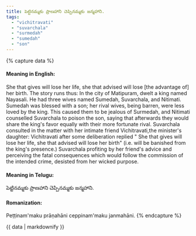 ```yaml
---
title: పెట్టినమ్మకు ప్రాణహాని చెప్పినమ్మకు జన్మహాని.
tags:
  - "vichitravati"
  - "suvarchala"
  - "surmedah"
  - "sumedah"
  - "son"
---
```


{% capture data %}
#### Meaning in English:
She that gives will lose her life, she that advised will lose [the advantage of] her birth.
The story runs thus: In the city of Matipuram, dwelt a king named Nayasali. He had three wives named Sumedah, Suvarchala, and Nitimati. Sumedah was blessed with a son; her rival wives, being barren, were less loved by the king. This caused them to be jealous of Surmedah, and Nitimati counselled Suvarchala to poison the son, saying that afterwards they would share the king's favor equally with their more fortunate rival. Suvarchala consulted in the matter with her intimate friend Vichitravati,the minister's daughter: Vichitravati after some deliberation replied " She that gives will lose her life, she that advised will lose her birth" (i.e. will be banished from the king's presence.) Suvarchala profiting by her friend's advice and perceiving the fatal consequences which would follow the commission of the intended crime, desisted from her wicked purpose.

#### Meaning in Telugu:
పెట్టినమ్మకు ప్రాణహాని చెప్పినమ్మకు జన్మహాని.

#### Romanization:
Peṭṭinam'maku prāṇahāni ceppinam'maku janmahāni.
{% endcapture %}

{{ data | markdownify }}

